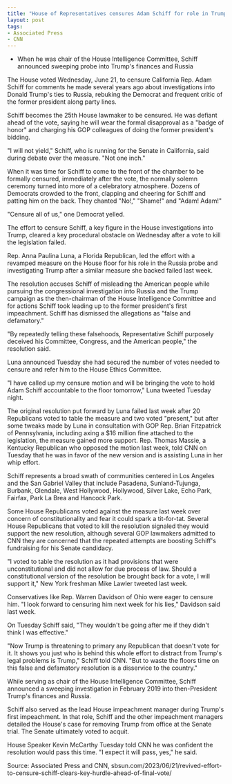 ```yaml
---
title: "House of Representatives censures Adam Schiff for role in Trump-Russia probe"
layout: post
tags:
- Associated Press
- CNN
---
```


- When he was chair of the House Intelligence Committee, Schiff announced sweeping probe into Trump's finances and Russia

The House voted Wednesday, June 21, to censure California Rep. Adam Schiff for comments he made several years ago about investigations into Donald Trump's ties to Russia, rebuking the Democrat and frequent critic of the former president along party lines.

Schiff becomes the 25th House lawmaker to be censured. He was defiant ahead of the vote, saying he will wear the formal disapproval as a "badge of honor" and charging his GOP colleagues of doing the former president's bidding.

"I will not yield," Schiff, who is running for the Senate in California, said during debate over the measure. "Not one inch."

When it was time for Schiff to come to the front of the chamber to be formally censured, immediately after the vote, the normally solemn ceremony turned into more of a celebratory atmosphere. Dozens of Democrats crowded to the front, clapping and cheering for Schiff and patting him on the back. They chanted "No!," "Shame!" and "Adam! Adam!"

"Censure all of us," one Democrat yelled.

The effort to censure Schiff, a key figure in the House investigations into Trump, cleared a key procedural obstacle on Wednesday after a vote to kill the legislation failed.

Rep. Anna Paulina Luna, a Florida Republican, led the effort with a revamped measure on the House floor for his role in the Russia probe and investigating Trump after a similar measure she backed failed last week.

The resolution accuses Schiff of misleading the American people while pursuing the congressional investigation into Russia and the Trump campaign as the then-chairman of the House Intelligence Committee and for actions Schiff took leading up to the former president's first impeachment. Schiff has dismissed the allegations as "false and defamatory."

"By repeatedly telling these falsehoods, Representative Schiff purposely deceived his Committee, Congress, and the American people," the resolution said.

Luna announced Tuesday she had secured the number of votes needed to censure and refer him to the House Ethics Committee.

"I have called up my censure motion and will be bringing the vote to hold Adam Schiff accountable to the floor tomorrow," Luna tweeted Tuesday night.

The original resolution put forward by Luna failed last week after 20 Republicans voted to table the measure and two voted "present," but after some tweaks made by Luna in consultation with GOP Rep. Brian Fitzpatrick of Pennsylvania, including axing a $16 million fine attached to the legislation, the measure gained more support. Rep. Thomas Massie, a Kentucky Republican who opposed the motion last week, told CNN on Tuesday that he was in favor of the new version and is assisting Luna in her whip effort.

Schiff represents a broad swath of communities centered in Los Angeles and the San Gabriel Valley that include Pasadena, Sunland-Tujunga, Burbank, Glendale, West Hollywood, Hollywood, Silver Lake, Echo Park, Fairfax, Park La Brea and Hancock Park.

Some House Republicans voted against the measure last week over concern of constitutionality and fear it could spark a tit-for-tat. Several House Republicans that voted to kill the resolution signaled they would support the new resolution, although several GOP lawmakers admitted to CNN they are concerned that the repeated attempts are boosting Schiff's fundraising for his Senate candidacy.

"I voted to table the resolution as it had provisions that were unconstitutional and did not allow for due process of law. Should a constitutional version of the resolution be brought back for a vote, I will support it," New York freshman Mike Lawler tweeted last week.

Conservatives like Rep. Warren Davidson of Ohio were eager to censure him. "I look forward to censuring him next week for his lies," Davidson said last week.

On Tuesday Schiff said, "They wouldn't be going after me if they didn't think I was effective."

"Now Trump is threatening to primary any Republican that doesn't vote for it. It shows you just who is behind this whole effort to distract from Trump's legal problems is Trump," Schiff told CNN. "But to waste the floors time on this false and defamatory resolution is a disservice to the country."

While serving as chair of the House Intelligence Committee, Schiff announced a sweeping investigation in February 2019 into then-President Trump's finances and Russia.

Schiff also served as the lead House impeachment manager during Trump's first impeachment. In that role, Schiff and the other impeachment managers detailed the House's case for removing Trump from office at the Senate trial. The Senate ultimately voted to acquit.

House Speaker Kevin McCarthy Tuesday told CNN he was confident the resolution would pass this time. "I expect it will pass, yes," he said.

Source: Associated Press and CNN, sbsun.com/2023/06/21/revived-effort-to-censure-schiff-clears-key-hurdle-ahead-of-final-vote/
